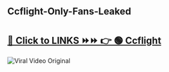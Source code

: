 
 ## Ccflight-Only-Fans-Leaked

# <h2><a href="https://clipsfans.com/Ccflight&ref=git">🔗 Click to LINKS ⏩⏩ 👉 🟢 Ccflight </a></h2>

<a href="https://clipsfans.com/Ccflight&ref=git" rel="nofollow" data-target="animated-image.originalLink"><img src="https://i.ibb.co.com/xMMVF88/686577567.gif" alt="Viral Video Original" style="max-width: 100%; display: inline-block;" data-target="animated-image.originalImage"></a>
